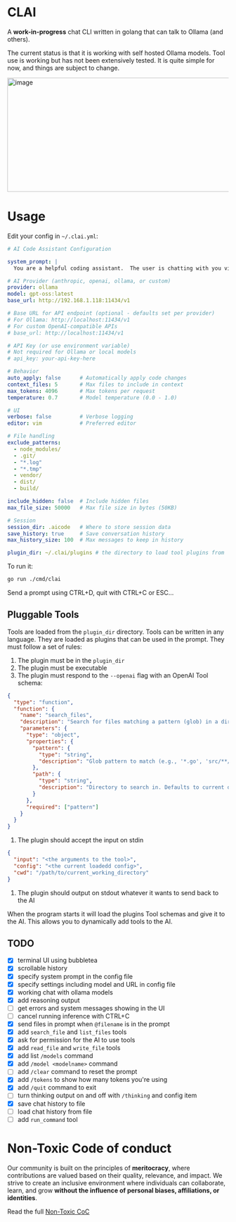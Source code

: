 # CLAI

A **work-in-progress** chat CLI written in golang that can talk to Ollama (and others).

The current status is that it is working with self hosted Ollama models.  Tool use is working but has not been extensively tested. It is quite simple for now, and things are subject to change.

<img width="862" height="259" alt="image" src="https://github.com/user-attachments/assets/bc5d3972-c985-46d4-8fff-eb8e9af64873" />

# Usage

Edit your config in `~/.clai.yml`:

```yml
# AI Code Assistant Configuration

system_prompt: |
  You are a helpful coding assistant.  The user is chatting with you via a CLI agent.  This agent will make various tools available to you to help the user.

# AI Provider (anthropic, openai, ollama, or custom)
provider: ollama
model: gpt-oss:latest
base_url: http://192.168.1.118:11434/v1

# Base URL for API endpoint (optional - defaults set per provider)
# For Ollama: http://localhost:11434/v1
# For custom OpenAI-compatible APIs
# base_url: http://localhost:11434/v1

# API Key (or use environment variable)
# Not required for Ollama or local models
# api_key: your-api-key-here

# Behavior
auto_apply: false      # Automatically apply code changes
context_files: 5       # Max files to include in context
max_tokens: 4096       # Max tokens per request
temperature: 0.7       # Model temperature (0.0 - 1.0)

# UI
verbose: false         # Verbose logging
editor: vim            # Preferred editor

# File handling
exclude_patterns:
  - node_modules/
  - .git/
  - "*.log"
  - "*.tmp"
  - vendor/
  - dist/
  - build/

include_hidden: false  # Include hidden files
max_file_size: 50000   # Max file size in bytes (50KB)

# Session
session_dir: .aicode   # Where to store session data
save_history: true     # Save conversation history
max_history_size: 100  # Max messages to keep in history

plugin_dir: ~/.clai/plugins # the directory to load tool plugins from
```

To run it:

```bash
go run ./cmd/clai
```

Send a prompt using CTRL+D, quit with CTRL+C or ESC...

## Pluggable Tools

Tools are loaded from the `plugin_dir` directory.  Tools can be written in any language.  They are loaded as plugins that can be used in the prompt.  They must follow a set of rules:

1. The plugin must be in the `plugin_dir`
1. The plugin must be executable
1. The plugin must respond to the `--openai` flag with an OpenAI Tool schema:
```json
{
  "type": "function",
  "function": {
    "name": "search_files",
    "description": "Search for files matching a pattern (glob) in a directory.",
    "parameters": {
      "type": "object",
      "properties": {
        "pattern": {
          "type": "string",
          "description": "Glob pattern to match (e.g., '*.go', 'src/**/*.js')"
        },
        "path": {
          "type": "string",
          "description": "Directory to search in. Defaults to current directory."
        }
      },
      "required": ["pattern"]
    }
  }
}
```
1. The plugin should accept the input on stdin
```json
{
  "input": "<the arguments to the tool>",
  "config": "<the current loadedd config>",
  "cwd": "/path/to/current_working_directory"
}
```
1. The plugin should output on stdout whatever it wants to send back to the AI

When the program starts it will load the plugins Tool schemas and give it to the AI.  This allows you to dynamically add tools to the AI.

## TODO

- [x] terminal UI using bubbletea
- [x] scrollable history
- [x] specify system prompt in the config file
- [x] specify settings including model and URL in config file
- [x] working chat with ollama models
- [x] add reasoning output
- [ ] get errors and system messages showing in the UI
- [ ] cancel running inference with CTRL+C
- [x] send files in prompt when `@filename` is in the prompt
- [x] add `search_file` and `list_files` tools
- [x] ask for permission for the AI to use tools
- [x] add `read_file` and `write_file` tools
- [x] add list `/models` command
- [x] add `/model <modelname>` command
- [ ] add `/clear` command to reset the prompt
- [x] add `/tokens` to show how many tokens you're using
- [x] add `/quit` command to exit
- [ ] turn thinking output on and off with `/thinking` and config item
- [x] save chat history to file
- [ ] load chat history from file
- [ ] add `run_command` tool

# Non-Toxic Code of conduct

Our community is built on the principles of **meritocracy**, where contributions are valued based on their quality, relevance, and impact. We strive to create an inclusive environment where individuals can collaborate, learn, and grow **without the influence of personal biases, affiliations, or identities**.

Read the full [Non-Toxic CoC](https://github.com/penguinpowernz/clai/blob/main/CODE_OF_CONDUCT.md)